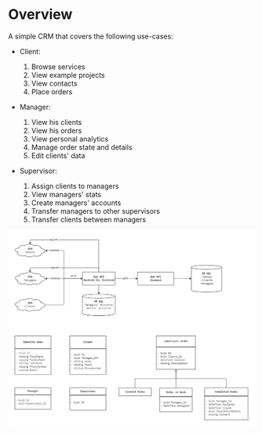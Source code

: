# Overview
A simple CRM that covers the following use-cases:

- Client:
  1. Browse services
  2. View example projects
  3. View contacts
  4. Place orders

- Manager:
  1. View his clients
  2. View his orders
  3. View personal analytics
  4. Manage order state and details
  5. Edit clients' data

- Supervisor:
  1. Assign clients to managers
  2. View managers' stats
  3. Create managers' accounts
  4. Transfer managers to other supervisors
  5. Transfer clients between managers

![Architecture](https://github.com/daniil-saraev/crm-project/blob/main/Architecture.jpg)
